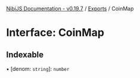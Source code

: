 [NibiJS Documentation - v0.19.7](../intro.md) / [Exports](../modules.md) / CoinMap

# Interface: CoinMap

## Indexable

▪ [denom: `string`]: `number`
